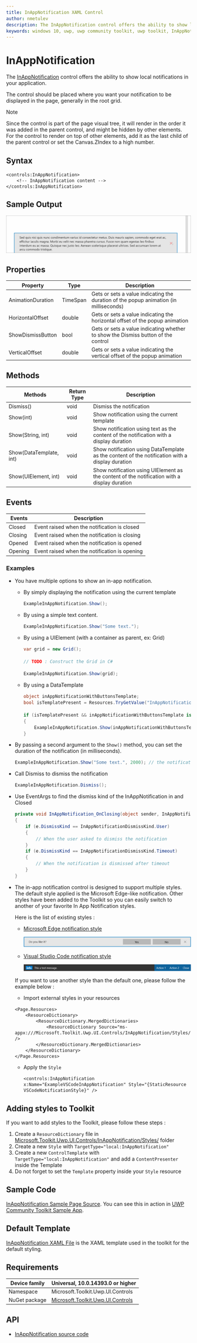 ```yaml
---
title: InAppNotification XAML Control
author: nmetulev
description: The InAppNotification control offers the ability to show local notifications in your application.
keywords: windows 10, uwp, uwp community toolkit, uwp toolkit, InAppNotification, in app notification, xaml control, xaml
---
```


# InAppNotification 

The [InAppNotification](https://docs.microsoft.com/dotnet/api/microsoft.toolkit.uwp.ui.controls.inappnotification) control offers the ability to show local notifications in your application.

The control should be placed where you want your notification to be displayed in the page, generally in the root grid.

> [!NOTE]
Since the control is part of the page visual tree, it will render in the order it was added in the parent control, and might be hidden by other elements. For the control to render on top of other elements, add it as the last child of the parent control or set the Canvas.ZIndex to a high number.

## Syntax

```xaml
<controls:InAppNotification>
    <!-- InAppNotification content -->
</controls:InAppNotification>
```

## Sample Output

![InAppNotification animation](../resources/images/Controls/InAppNotification/InAppNotification.gif)

## Properties

| Property | Type | Description |
| -- | -- | -- |
| AnimationDuration | TimeSpan | Gets or sets a value indicating the duration of the popup animation (in milliseconds) |
| HorizontalOffset | double | Gets or sets a value indicating the horizontal offset of the popup animation |
| ShowDismissButton | bool | Gets or sets a value indicating whether to show the Dismiss button of the control |
| VerticalOffset | double | Gets or sets a value indicating the vertical offset of the popup animation |

## Methods

| Methods | Return Type | Description |
| -- | -- | -- |
| Dismiss() | void | Dismiss the notification |
| Show(int) | void | Show notification using the current template |
| Show(String, int) | void | Show notification using text as the content of the notification with a display duration |
| Show(DataTemplate, int) | void | Show notification using DataTemplate as the content of the notification with a display duration |
| Show(UIElement, int) | void | Show notification using UIElement as the content of the notification with a display duration |

## Events

| Events | Description |
| -- | -- |
| Closed | Event raised when the notification is closed |
| Closing | Event raised when the notification is closing |
| Opened | Event raised when the notification is opened |
| Opening | Event raised when the notification is opening |

### Examples

- You have multiple options to show an in-app notification.

    - By simply displaying the notification using the current template

        ```csharp
        ExampleInAppNotification.Show();
        ```

    - By using a simple text content.

        ```csharp
        ExampleInAppNotification.Show("Some text.");
        ```

    - By using a UIElement (with a container as parent, ex: Grid)

        ```csharp
        var grid = new Grid();

        // TODO : Construct the Grid in C#

        ExampleInAppNotification.Show(grid);
        ```

    - By using a DataTemplate

        ```csharp
        object inAppNotificationWithButtonsTemplate;
        bool isTemplatePresent = Resources.TryGetValue("InAppNotificationWithButtonsTemplate", out inAppNotificationWithButtonsTemplate);

        if (isTemplatePresent && inAppNotificationWithButtonsTemplate is DataTemplate)
        {
            ExampleInAppNotification.Show(inAppNotificationWithButtonsTemplate as DataTemplate);
        }
        ```

- By passing a second argument to the `Show()` method, you can set the duration of the notification (in milliseconds).

    ```csharp
    ExampleInAppNotification.Show("Some text.", 2000); // the notification will appear for 2 seconds
    ```

- Call Dismiss to dismiss the notification

    ```csharp
    ExampleInAppNotification.Dismiss();
    ```

- Use EventArgs to find the dismiss kind of the InAppNotification in and Closed

    ```csharp
    private void InAppNotification_OnClosing(object sender, InAppNotificationDismissingEventArgs e)
    {
        if (e.DismissKind == InAppNotificationDismissKind.User)
        {
            // When the user asked to dismiss the notification
        }
        if (e.DismissKind == InAppNotificationDismissKind.Timeout)
        {
            // When the notification is dismissed after timeout
        }
    }
    ```

- The in-app notification control is designed to support multiple styles. The default style applied is the Microsoft Edge-like notification. Other styles have been added to the Toolkit so you can easily switch to another of your favorite In App Notification styles.

    Here is the list of existing styles :

    - [Microsoft Edge notification style](https://github.com/Microsoft/UWPCommunityToolkit/blob/master/Microsoft.Toolkit.Uwp.UI.Controls/InAppNotification/Styles/MSEdgeNotificationStyle.xaml)

        ![Microsoft Edge notification style](../resources/images/Controls/InAppNotification/MicrosoftEdge-Notification-Style.png)

    - [Visual Studio Code notification style](https://github.com/Microsoft/UWPCommunityToolkit/blob/master/Microsoft.Toolkit.Uwp.UI.Controls/InAppNotification/Styles/VSCodeNotificationStyle.xaml)

        ![Visual Studio Code notification style](../resources/images/Controls/InAppNotification/VisualStudioCode-Notification-style.png)

    If you want to use another style than the default one, please follow the example below :

    - Import external styles in your resources

    ```xaml
    <Page.Resources>
        <ResourceDictionary>
            <ResourceDictionary.MergedDictionaries>
                <ResourceDictionary Source="ms-appx:///Microsoft.Toolkit.Uwp.UI.Controls/InAppNotification/Styles/VSCodeNotificationStyle.xaml" />
            </ResourceDictionary.MergedDictionaries>
        </ResourceDictionary>
    </Page.Resources>
    ```

    - Apply the `Style`

        ```xaml
        <controls:InAppNotification x:Name="ExampleVSCodeInAppNotification" Style="{StaticResource VSCodeNotificationStyle}" />
        ```

## Adding styles to Toolkit

If you want to add styles to the Toolkit, please follow these steps :

1. Create a `ResourceDictionary` file in [Microsoft.Toolkit.Uwp.UI.Controls/InAppNotification/Styles/](https://github.com/Microsoft/UWPCommunityToolkit/tree/master/Microsoft.Toolkit.Uwp.UI.Controls/InAppNotification/Styles) folder
2. Create a new `Style` with `TargetType="local:InAppNotification"`
3. Create a new `ControlTemplate` with `TargetType="local:InAppNotification"` and add a `ContentPresenter` inside the Template
4. Do not forget to set the `Template` property inside your `Style` resource

## Sample Code

[InAppNotification Sample Page Source](https://github.com/Microsoft/UWPCommunityToolkit/tree/master/Microsoft.Toolkit.Uwp.SampleApp/SamplePages/InAppNotification). You can see this in action in [UWP Community Toolkit Sample App](https://www.microsoft.com/store/apps/9NBLGGH4TLCQ).

## Default Template 

[InAppNotification XAML File](https://github.com/Microsoft/UWPCommunityToolkit/blob/master/Microsoft.Toolkit.Uwp.UI.Controls/InAppNotification/InAppNotification.xaml) is the XAML template used in the toolkit for the default styling.

## Requirements

| Device family | Universal, 10.0.14393.0 or higher |
| -- | -- |
| Namespace | Microsoft.Toolkit.Uwp.UI.Controls |
| NuGet package | [Microsoft.Toolkit.Uwp.UI.Controls](https://www.nuget.org/packages/Microsoft.Toolkit.Uwp.UI.Controls/) |

## API

* [InAppNotification source code](https://github.com/Microsoft/UWPCommunityToolkit/tree/master/Microsoft.Toolkit.Uwp.UI.Controls/InAppNotification)
